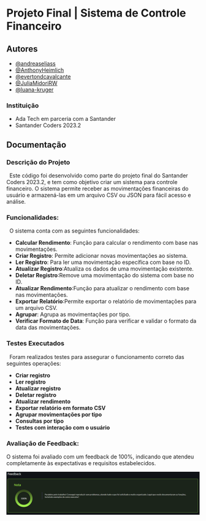 # Projeto Final | Sistema de Controle Financeiro

## Autores

- [@andreaseliass](https://github.com/andreaseliass)
- [@AnthonyHeimlich](https://github.com/AnthonyHeimlich)
- [@evertondcavalcante](https://github.com/evertondcavalcante)
- [@JuliaMidoriRW](https://github.com/JuliaMidoriRW)
- [@luana-kruger](https://github.com/luana-kruger)

### Instituição

- Ada Tech em parceria com a Santander
- Santander Coders 2023.2




## Documentação




### Descrição do Projeto
&nbsp;
Este código foi desenvolvido como parte do projeto final do Santander Coders 2023.2, e tem como objetivo criar um sistema para controle financeiro. O sistema permite receber as movimentações financeiras do usuário e armazená-las em um arquivo CSV ou JSON para fácil acesso e análise.

### Funcionalidades:
&nbsp;
O sistema conta com as seguintes funcionalidades:

* **Calcular Rendimento**: Função para calcular o rendimento com base nas movimentações.
* **Criar Registro**: Permite adicionar novas movimentações ao sistema.
* **Ler Registro**: Para ler uma movimentação específica com base no ID.
* **Atualizar Registro**:Atualiza os dados de uma movimentação existente.
* **Deletar Registro**:Remove uma movimentação do sistema com base no ID.
* **Atualizar Rendimento**:Função para atualizar o rendimento com base nas movimentações.
* **Exportar Relatório**:Permite exportar o relatório de movimentações para um arquivo CSV.
* **Agrupar**: Agrupa as movimentações por tipo.
* **Verificar Formato de Data**: Função para verificar e validar o formato da data das movimentações.

### Testes Executados
&nbsp;
Foram realizados testes para assegurar o funcionamento correto das seguintes operações:

* **Criar registro**
* **Ler registro**
* **Atualizar registro**
* **Deletar registro**
* **Atualizar rendimento**
* **Exportar relatório em formato CSV**
* **Agrupar movimentações por tipo**
* **Consultas por tipo**
* **Testes com interação com o usuário**

### Avaliação de Feedback:

O sistema foi avaliado com um feedback de 100%, indicando que atendeu completamente às expectativas e requisitos estabelecidos.

![Feedback](feedback_logica_programacaoII.png)
